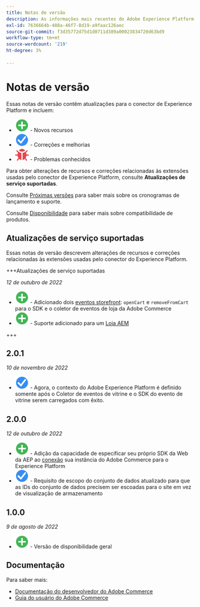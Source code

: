 ```yaml
---
title: Notas de versão
description: As informações mais recentes do Adobe Experience Platform Connector da Adobe Commerce.
exl-id: 7636664b-488a-46f7-8d19-a9faac126aec
source-git-commit: f3d35772d75d1d0711d389a00023834720d63bd9
workflow-type: tm+mt
source-wordcount: '219'
ht-degree: 3%

---
```


# Notas de versão

Essas notas de versão contêm atualizações para o conector de Experience Platform e incluem:

* ![Novo](../assets/new.svg) - Novos recursos
* ![Correção](../assets/fix.svg) - Correções e melhorias
* ![Bug](../assets/bug.svg) - Problemas conhecidos

Para obter alterações de recursos e correções relacionadas às extensões usadas pelo conector de Experience Platform, consulte **Atualizações de serviço suportadas**.

Consulte [Próximas versões](https://experienceleague.adobe.com/docs/commerce-operations/release/schedule.html) para saber mais sobre os cronogramas de lançamento e suporte.

Consulte [Disponibilidade](https://experienceleague.adobe.com/docs/commerce-operations/release/availability.html) para saber mais sobre compatibilidade de produtos.

## Atualizações de serviço suportadas

Essas notas de versão descrevem alterações de recursos e correções relacionadas às extensões usadas pelo conector do Experience Platform.

+++Atualizações de serviço suportadas

_12 de outubro de 2022_

* ![Novo](../assets/new.svg) - Adicionado dois [eventos storefront](events.md): `openCart` e `removeFromCart` para o SDK e o coletor de eventos de loja da Adobe Commerce
* ![Novo](../assets/new.svg) - Suporte adicionado para um [Loja AEM](overview.md#aem-support)

+++

## 2.0.1

_10 de novembro de 2022_

* ![Problema corrigido](../assets/fix.svg) - Agora, o contexto do Adobe Experience Platform é definido somente após o Coletor de eventos de vitrine e o SDK do evento de vitrine serem carregados com êxito.

## 2.0.0

_12 de outubro de 2022_

* ![Novo](../assets/new.svg) - Adição da capacidade de especificar seu próprio SDK da Web da AEP ao [conexão](connect-data.md) sua instância do Adobe Commerce para o Experience Platform
* ![Correção](../assets/fix.svg) - Requisito de escopo do conjunto de dados atualizado para que as IDs do conjunto de dados precisem ser escoadas para o site em vez de visualização de armazenamento

## 1.0.0

_9 de agosto de 2022_

* ![Novo](../assets/new.svg) - Versão de disponibilidade geral

## Documentação

Para saber mais:

* [Documentação do desenvolvedor do Adobe Commerce](https://devdocs.magento.com/)
* [Guia do usuário do Adobe Commerce](https://docs.magento.com/user-guide/)
